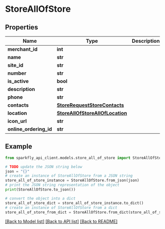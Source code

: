 # StoreAllOfStore


## Properties

Name | Type | Description | Notes
------------ | ------------- | ------------- | -------------
**merchant_id** | **int** |  | [optional] 
**name** | **str** |  | [optional] 
**site_id** | **str** |  | [optional] 
**number** | **str** |  | [optional] 
**is_active** | **bool** |  | [optional] 
**description** | **str** |  | [optional] 
**phone** | **str** |  | [optional] 
**contacts** | [**StoreRequestStoreContacts**](StoreRequestStoreContacts.md) |  | [optional] 
**location** | [**StoreAllOfStoreAllOfLocation**](StoreAllOfStoreAllOfLocation.md) |  | [optional] 
**icon_url** | **str** |  | [optional] 
**online_ordering_id** | **str** |  | [optional] 

## Example

```python
from sparkfly_api_client.models.store_all_of_store import StoreAllOfStore

# TODO update the JSON string below
json = "{}"
# create an instance of StoreAllOfStore from a JSON string
store_all_of_store_instance = StoreAllOfStore.from_json(json)
# print the JSON string representation of the object
print(StoreAllOfStore.to_json())

# convert the object into a dict
store_all_of_store_dict = store_all_of_store_instance.to_dict()
# create an instance of StoreAllOfStore from a dict
store_all_of_store_from_dict = StoreAllOfStore.from_dict(store_all_of_store_dict)
```
[[Back to Model list]](../README.md#documentation-for-models) [[Back to API list]](../README.md#documentation-for-api-endpoints) [[Back to README]](../README.md)


